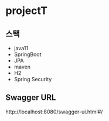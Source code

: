 # projectT

## 스택
- java11
- SpringBoot
- JPA
- maven
- H2
- Spring Security

## Swagger URL
http://localhost:8080/swagger-ui.html#/
